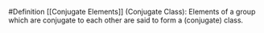 #Definition [[Conjugate Elements]]
(Conjugate Class): Elements of a group which are conjugate to each other are said to form a (conjugate) class.
